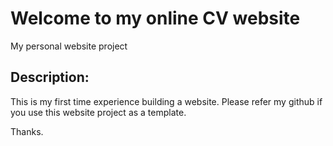 # Welcome to my online CV website
My personal website project

## Description: 
This is my first time experience building a website.
Please refer my github if you use this website project as a template.

Thanks.
